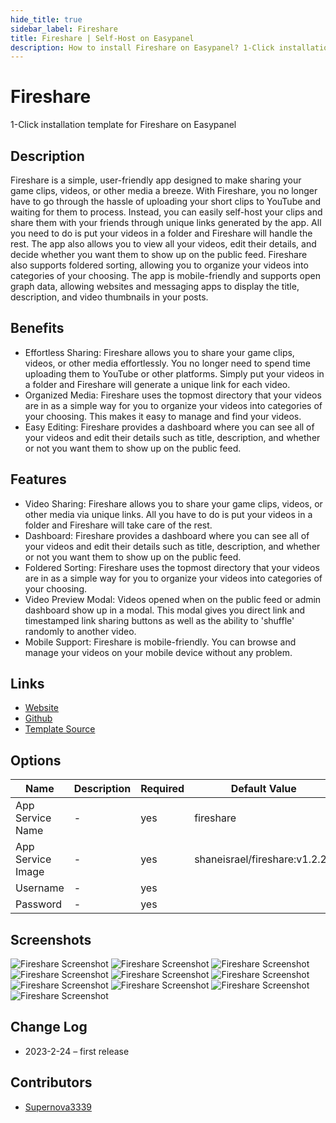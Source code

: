 ```yaml
---
hide_title: true
sidebar_label: Fireshare
title: Fireshare | Self-Host on Easypanel
description: How to install Fireshare on Easypanel? 1-Click installation template for Fireshare on Easypanel
---
```


<!-- generated -->

# Fireshare

1-Click installation template for Fireshare on Easypanel

## Description

Fireshare is a simple, user-friendly app designed to make sharing your game clips, videos, or other media a breeze. With Fireshare, you no longer have to go through the hassle of uploading your short clips to YouTube and waiting for them to process. Instead, you can easily self-host your clips and share them with your friends through unique links generated by the app. All you need to do is put your videos in a folder and Fireshare will handle the rest. The app also allows you to view all your videos, edit their details, and decide whether you want them to show up on the public feed. Fireshare also supports foldered sorting, allowing you to organize your videos into categories of your choosing. The app is mobile-friendly and supports open graph data, allowing websites and messaging apps to display the title, description, and video thumbnails in your posts.

## Benefits

- Effortless Sharing: Fireshare allows you to share your game clips, videos, or other media effortlessly. You no longer need to spend time uploading them to YouTube or other platforms. Simply put your videos in a folder and Fireshare will generate a unique link for each video.
- Organized Media: Fireshare uses the topmost directory that your videos are in as a simple way for you to organize your videos into categories of your choosing. This makes it easy to manage and find your videos.
- Easy Editing: Fireshare provides a dashboard where you can see all of your videos and edit their details such as title, description, and whether or not you want them to show up on the public feed.

## Features

- Video Sharing: Fireshare allows you to share your game clips, videos, or other media via unique links. All you have to do is put your videos in a folder and Fireshare will take care of the rest.
- Dashboard: Fireshare provides a dashboard where you can see all of your videos and edit their details such as title, description, and whether or not you want them to show up on the public feed.
- Foldered Sorting: Fireshare uses the topmost directory that your videos are in as a simple way for you to organize your videos into categories of your choosing.
- Video Preview Modal: Videos opened when on the public feed or admin dashboard show up in a modal. This modal gives you direct link and timestamped link sharing buttons as well as the ability to 'shuffle' randomly to another video.
- Mobile Support: Fireshare is mobile-friendly. You can browse and manage your videos on your mobile device without any problem.

## Links

- [Website](https://v.fireshare.net)
- [Github](https://github.com/ShaneIsrael/fireshare)
- [Template Source](https://github.com/easypanel-io/templates/tree/main/templates/fireshare)

## Options

Name | Description | Required | Default Value
-|-|-|-
App Service Name | - | yes | fireshare
App Service Image | - | yes | shaneisrael/fireshare:v1.2.20
Username | - | yes | 
Password | - | yes | 

## Screenshots

![Fireshare Screenshot](./assets/screenshot1.png)
![Fireshare Screenshot](./assets/screenshot10.png)
![Fireshare Screenshot](./assets/screenshot2.png)
![Fireshare Screenshot](./assets/screenshot3.png)
![Fireshare Screenshot](./assets/screenshot4.png)
![Fireshare Screenshot](./assets/screenshot5.png)
![Fireshare Screenshot](./assets/screenshot6.png)
![Fireshare Screenshot](./assets/screenshot7.png)
![Fireshare Screenshot](./assets/screenshot8.png)
![Fireshare Screenshot](./assets/screenshot9.png)

## Change Log

- 2023-2-24 – first release

## Contributors

- [Supernova3339](https://github.com/Supernova3339)
